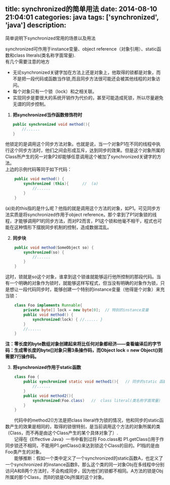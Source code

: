 title: synchronized的简单用法
date: 2014-08-10 21:04:01
categories: java
tags: ['synchronized', 'java']
description:
---
简单说明下synchronized常用的场景以及用法
<!--more-->
synchronized可作用于instance变量、object reference（对象引用）、static函数和class literals(类名称字面常量).  
有几个需要注意的地方
- 无论synchronized关键字加在方法上还是对象上，他取得的锁都是对象，而不是把一段代码或函数当作锁,而且同步方法很可能还会被其他线程的对象访问。 
- 每个对象只有一个锁（lock）和之相关联。 
- 实现同步是要很大的系统开销作为代价的，甚至可能造成死锁，所以尽量避免无谓的同步控制。  

1. **把synchronized当作函数修饰符时**  
    ```java
    public synchronized void method(){   
        //......  
    } 
    ```
他锁定的是调用这个同步方法对象。也就是说，当一个对象P1在不同的线程中执行这个同步方法时，他们之间会形成互斥，达到同步的效果。但是这个对象所属的Class所产生的另一对象P2却能够任意调用这个被加了synchronized关键字的方法。  
上边的示例代码等同于如下代码：
```java
    public void method() {   
        synchronized (this){      //  (a)     
	        //......  
        }   
    }   
```
(a)处的this指的是什么呢？他指的就是调用这个方法的对象，如P1。可见同步方法实质是将synchronized作用于object reference。那个拿到了P1对象锁的线程，才能够调用P1的同步方法，而对P2而言，P1这个锁和他毫不相干，程式也可能在这种情形下摆脱同步机制的控制，造成数据混乱。  

2. **同步块**  
```java
    public void method(SomeObject so) {   
	    synchronized(so) {   
		    //......   
	    }   
    } 
```
这时，锁就是so这个对象，谁拿到这个锁谁就能够运行他所控制的那段代码。当有一个明确的对象作为锁时，就能够这样写程式，但当没有明确的对象作为锁，只是想让一段代码同步时，能够创建一个特别的instance变量（他得是个对象）来充当锁：
```java
    class Foo implements Runnable{   
        private byte[] lock = new byte[0];  // 特别的instance变量   
        public void method() {   
            synchronized(lock) { //...... }   
        }   
    	//......   
    }
```
**注：零长度的byte数组对象创建起来将比任何对象都经济――查看编译后的字节码：生成零长度的byte[]对象只需3条操作码，而Object lock = new Object()则需要7行操作码。**

3. **将synchronized作用于static函数**
```java
    class Foo {   
        public synchronized static void method1(){   // 同步的static 函数      
		    //......   
	    }   
	    public void method2(){   
            synchronized(Foo.class)   //  class literal(类名称字面常量)   
	    }   
    }   
```
&emsp;&emsp;代码中的method2()方法是把class literal作为锁的情况，他和同步的static函数产生的效果是相同的，取得的锁很特别，是当前调用这个方法的对象所属的类（Class，而不再是由这个Class产生的某个具体对象了）.  
&emsp;&emsp;记得在《Effective Java》一书中看到过将 Foo.class和 P1.getClass()用于作同步锁还不相同，不能用P1.getClass()来达到锁这个Class的目的。P1指的是由Foo类产生的对象。   
&emsp;&emsp;能够推断：假如一个类中定义了一个synchronized的static函数A，也定义了一个synchronized 的instance函数B，那么这个类的同一对象Obj在多线程中分别访问A和B两个方法时，不会构成同步，因为他们的锁都不相同。A方法的锁是Obj所属的那个Class，而B的锁是Obj所属的这个对象。
